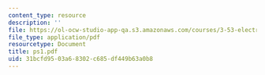 ```yaml
---
content_type: resource
description: ''
file: https://ol-ocw-studio-app-qa.s3.amazonaws.com/courses/3-53-electrochemical-processing-of-materials-spring-2001/31bcfd9503a68302c685df449b63a0b8_ps1.pdf
file_type: application/pdf
resourcetype: Document
title: ps1.pdf
uid: 31bcfd95-03a6-8302-c685-df449b63a0b8
---
```

